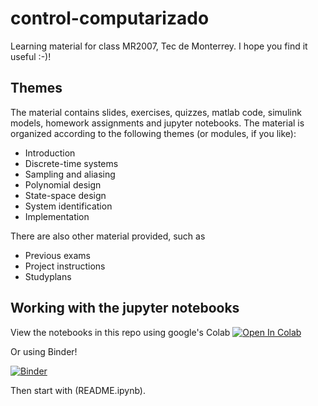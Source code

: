 # control-computarizado
Learning material for class MR2007, Tec de Monterrey. I hope you find it useful :-)!

## Themes
The material contains slides, exercises, quizzes, matlab code, simulink models, homework assignments and jupyter notebooks. The material is organized according to the following themes (or modules, if you like):

- Introduction
- Discrete-time systems
- Sampling and aliasing
- Polynomial design
- State-space design
- System identification
- Implementation

There are also other material provided, such as 

- Previous exams
- Project instructions
- Studyplans

## Working with the jupyter notebooks
View the notebooks in this repo using google's Colab
[![Open In Colab](https://colab.research.google.com/assets/colab-badge.svg)](https://colab.research.google.com/github/kjartan-at-tec/mr2007-computerized-control/blob/master/README.ipynb)

Or using Binder!

[![Binder](https://mybinder.org/badge_logo.svg)](https://mybinder.org/v2/gh/alfkjartan/control-computarizado.git/master)

Then start with (README.ipynb).


